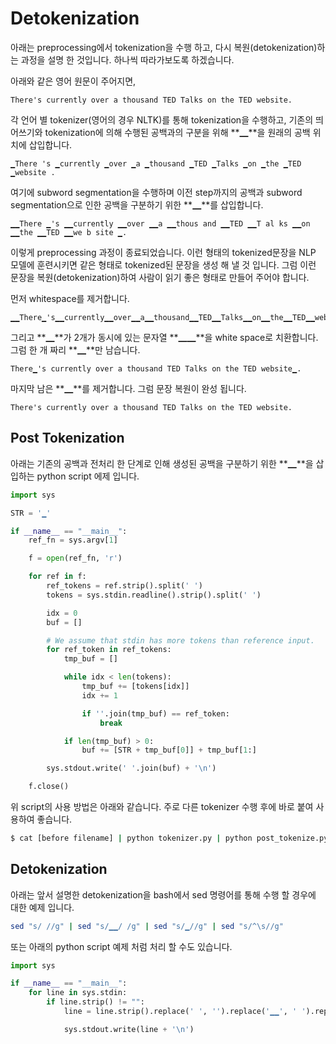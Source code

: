 # Detokenization

아래는 preprocessing에서 tokenization을 수행 하고, 다시 복원(detokenization)하는 과정을 설명 한 것입니다. 하나씩 따라가보도록 하겠습니다.

아래와 같은 영어 원문이 주어지면,
```
There's currently over a thousand TED Talks on the TED website.
```
각 언어 별 tokenizer(영어의 경우 NLTK)를 통해 tokenization을 수행하고, 기존의 띄어쓰기와 tokenization에 의해 수행된 공백과의 구분을 위해 **▁**을 원래의 공백 위치에 삽입합니다.
```
▁There 's ▁currently ▁over ▁a ▁thousand ▁TED ▁Talks ▁on ▁the ▁TED ▁website .
```
여기에 subword segmentation을 수행하며 이전 step까지의 공백과 subword segmentation으로 인한 공백을 구분하기 위한 **▁**를 삽입합니다.
```
▁▁There ▁'s ▁▁currently ▁▁over ▁▁a ▁▁thous and ▁▁TED ▁▁T al ks ▁▁on ▁▁the ▁▁TED ▁▁we b site ▁.
```
이렇게 preprocessing 과정이 종료되었습니다. 이런 형태의 tokenized문장을 NLP 모델에 훈련시키면 같은 형태로 tokenized된 문장을 생성 해 낼 것 입니다. 그럼 이런 문장을 복원(detokenization)하여 사람이 읽기 좋은 형태로 만들어 주어야 합니다.

먼저 whitespace를 제거합니다.
```
▁▁There▁'s▁▁currently▁▁over▁▁a▁▁thousand▁▁TED▁▁Talks▁▁on▁▁the▁▁TED▁▁website▁.
```
그리고 **▁**가 2개가 동시에 있는 문자열 **▁▁**을 white space로 치환합니다. 그럼 한 개 짜리 **▁**만 남습니다.
```
There▁'s currently over a thousand TED Talks on the TED website▁.
```
마지막 남은 **▁**를 제거합니다. 그럼 문장 복원이 완성 됩니다.
```
There's currently over a thousand TED Talks on the TED website.
```

## Post Tokenization

아래는 기존의 공백과 전처리 한 단계로 인해 생성된 공백을 구분하기 위한 **▁**을 삽입하는 python script 에제 입니다.

```python
import sys

STR = '▁'

if __name__ == "__main__":
    ref_fn = sys.argv[1]

    f = open(ref_fn, 'r')

    for ref in f:
        ref_tokens = ref.strip().split(' ')
        tokens = sys.stdin.readline().strip().split(' ')

        idx = 0
        buf = []

        # We assume that stdin has more tokens than reference input.
        for ref_token in ref_tokens:
            tmp_buf = []

            while idx < len(tokens):
                tmp_buf += [tokens[idx]]
                idx += 1

                if ''.join(tmp_buf) == ref_token:
                    break

            if len(tmp_buf) > 0:
                buf += [STR + tmp_buf[0]] + tmp_buf[1:]

        sys.stdout.write(' '.join(buf) + '\n')

    f.close()
```

위 script의 사용 방법은 아래와 같습니다. 주로 다른 tokenizer 수행 후에 바로 붙여 사용하여 좋습니다.

```bash
$ cat [before filename] | python tokenizer.py | python post_tokenize.py [before filename]
```

## Detokenization

아래는 앞서 설명한 detokenization을 bash에서 sed 명령어를 통해 수행 할 경우에 대한 예제 입니다.

```bash
sed "s/ //g" | sed "s/▁▁/ /g" | sed "s/▁//g" | sed "s/^\s//g"
```

또는 아래의 python script 예제 처럼 처리 할 수도 있습니다.

```python
import sys

if __name__ == "__main__":
    for line in sys.stdin:
        if line.strip() != "":
            line = line.strip().replace(' ', '').replace('▁▁', ' ').replace('▁', '').strip()

            sys.stdout.write(line + '\n')
```